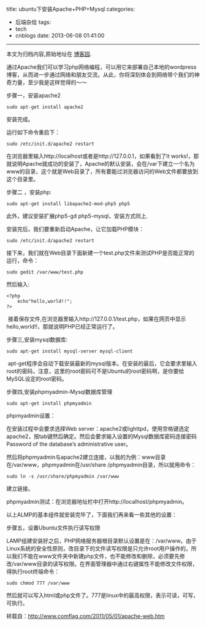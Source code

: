 title: ubuntu下安装Apache+PHP+Mysql
categories:
  - 后端杂烩
tags:
  - tech
  - cnblogs
date: 2013-06-08 01:41:00
---

<div class="history-article">本文为归档内容,原始地址在 <a href="http://www.cnblogs.com/hustskyking/archive/2013/06/08/apache-php-mysql.html" target="_blank">博客园</a>.</div>

<p><span>通过Apache我们可以学习php网络编程，可以用它来部署自己本地的wordpress博客，从而进一步通过网络和朋友交流。从此，你将深刻体会到网络带个我们的神奇力量，至少我是这样觉得的～～</span></p>
<p><span>步骤一，安装apache2</span></p>

```
sudo apt-get install apache2

```

<p><span>安装完成。&nbsp;</span></p>
<p>运行如下命令重启下：</p>

```
sudo /etc/init.d/apache2 restart

```

<p><span>在浏览器里输入http://localhost或者是http://127.0.0.1，如果看到了It works!，那就说明Apache就成功的安装了，Apache的默认安装，会在/var下建立一个名为www的目录，这个就是Web目录了，所有要能过浏览器访问的Web文件都要放到这个目录里。</span></p>
<p><span>步骤二 ，安装php:</span></p>

```
sudo apt-get install libapache2-mod-php5 php5

```

<p>此外，建议安装扩展php5-gd php5-mysql，安装方式同上.</p>
<p>安装完后，我们要重新启动Apache，让它加载PHP模块：</p>

```
sudo /etc/init.d/apache2 restart

```

<p><span>接下来，我们就在Web目录下面新建一个test.php文件来测试PHP是否能正常的运行，命令：</span></p>
<div>
<div id="highlighter_322963" class="syntaxhighlighter  cpp">
<div class="toolbar">

```
sudo gedit /var/www/test.php

```

<p><span>然后输入:</span></p>

```
<?php
    echo"hello,world!!";
?>

```

<p>&nbsp;<span>接着保存文件,在浏览器里输入http://127.0.0.1/test.php，如果在网页中显示hello,world!!，那就说明PHP已经正常运行了。</span></p>
</div>
</div>
</div>
<p><span>步骤三,安装mysql数据库:</span></p>

```
sudo apt-get install mysql-server mysql-client

```

<p>&nbsp;<span>apt-get程序会自动下载安装最新的mysql版本。在安装的最后，它会要求里输入root的密码，注意，这里的root密码可不是Ubuntu的root密码啊，是你要给MySQL设定的root密码。</span></p>
<p><span>步骤四,安装phpmyadmin-Mysql数据库管理</span></p>

```
sudo apt-get install phpmyadmin

```

<p><span>phpmyadmin设置：</span></p>
<p>在安装过程中会要求选择Web server：apache2或lighttpd，使用空格键选定apache2，按tab键然后确定。然后会要求输入设置的Mysql数据库密码连接密码Password of the database&rsquo;s administrative user。</p>
<p>然后将phpmyadmin与apache2建立连接，以我的为例：www目录在/var/www，phpmyadmin在/usr/share /phpmyadmin目录，所以就用命令：</p>

```
sudo ln -s /usr/share/phpmyadmin /var/www

```

<p><span>建立链接。</span></p>
<p>phpmyadmin测试：在浏览器地址栏中打开http://localhost/phpmyadmin。</p>
<p>以上ALMP的基本组件就安装完毕了，下面我们再来看一些其他的设置：</p>
<p><span>步骤五，设置Ubuntu文件执行读写权限</span></p>
<p>LAMP组建安装好之后，PHP网络服务器根目录默认设置是在：/var/www。由于Linux系统的安全性原则，改目录下的文件读写权限是只允许root用户操作的，所以我们不能在www文件夹中新建php文件，也不能修改和删除，必须要先修改/var/www目录的读写权限。在界面管理器中通过右键属性不能修改文件权限，得执行root终端命令：</p>

```
sudo chmod 777 /var/www

```

<p><span>然后就可以写入html或php文件了。777是linux中的最高权限，表示可读，可写，可执行。</span></p>
<div>
<div id="highlighter_37055" class="syntaxhighlighter  cpp">
<div class="toolbar">


<p><span>转载自：<a title="http://www.comflag.com/2011/05/01/apache-web.htm" href="http://www.comflag.com/2011/05/01/apache-web.htm">http://www.comflag.com/2011/05/01/apache-web.htm</a></span></p>




</div>
</div>
</div>